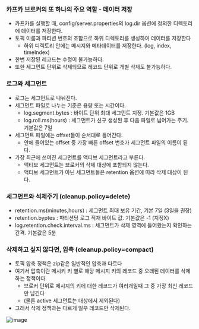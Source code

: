 ### 카프카 브로커의 또 하나의 주요 역할 - 데이터 저장
 * 카프카를 실행할 때, config/server.properties의 log.dir 옵션에 정의한 디렉토리에 데이터를 저장한다.
 * 토픽 이름과 파티션 번호의 조합으로 하위 디렉토리를 생성하여 데이터를 저장한다
   * 하위 디렉토리 안에는 메시지와 메타데이터를 저장한다. (log, index, timeIndex)
 * 한번 저장된 레코드는 수정이 불가능하다.
 * 또한 세그먼트 단위로 삭제되므로 레코드 단위로 개별 삭제도 불가능하다.


### 로그와 세그먼트
 * 로그는 세그먼트로 나눠진다.
 * 세그먼트 파일로 나누는 기준은 용량 또는 시간이다.
   * log.segment.bytes : 바이트 단위 최대 세그먼트 지정. 기본값은 1GB
   * log.roll.ms(hours) : 세그먼트가 신규 생성된 후 다음 파일로 넘어가는 주기. 기본값은 7일
 * 세그먼트 파일에는 offset들이 순서대로 들어간다.
   * 안에 들어있는 offset 중 가장 빠른 offset 번호가 세그먼트 파일의 이름이 된다.
 * 가장 최근에 쓰여진 세그먼트를 액티브 세그먼트라고 부른다.
   * 액티브 세그먼트는 브로커의 삭제 대상에 포함되지 않는다.
   * 액티브 세그먼트가 아닌 세그먼트들은 retention 옵션에 따라 삭제 대상이 된다.


 ### 세그먼트와 석제주기 (cleanup.policy=delete)
  * retention.ms(minutes,hours) : 세그먼트 최대 보유 기간, 기본 7일 (3일을 권장)
  * retention.byptes : 파티션당 로그 적재 바이트 값. 기본값은 -1 (지정X)
  * log.retention.check.interval.ms : 세그먼트가 삭제 영역에 들어왔는지 확인하는 간격. 기본값은 5분
 
 
 ### 삭제하고 싶지 않다면, 압축 (cleanup.policy=compact)
  * 토픽 압축 정책은 zip같은 일반적인 압축과 다르다
  * 여기서 압축이란 메시키 키 별로 해당 메시지 키의 레코드 중 오래된 데이터를 삭제하는 정책이다.
    * 브로커 단위로 메시지의 키에 대한 레코드가 여러개일때 그 중 가장 최신 레코드만 남긴다
    * (물론 active 세그먼트는 대상에서 제외된다)
  * 그래서 삭제 정책과는 다르게 일부 레코드만 삭제된다.

![image](https://github.com/jaehleeee/study-docs/assets/48814463/54ba1602-a1e6-4c18-a519-ae25001f47c2)
